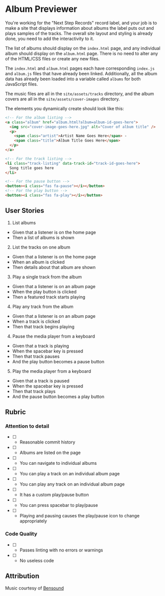 # Album Previewer

You're working for the "Next Step Records" record label, and your job is to make a site that displays information about albums the label puts out and plays samples of the tracks. The overall site layout and styling is already done, you need to add the interactivity to it.

The list of albums should display on the `index.html` page, and any individual album should display on the `album.html` page. There is no need to alter any of the HTML/CSS files or create any new files.

The `index.html` and `album.html` pages each have corresponding `index.js` and `album.js` files that have already been linked. Additionally, all the album data has already been loaded into a variable called `albums` for both JavaScript files.

The music files are all in the `site/assets/tracks` directory, and the album covers are all in the `site/assets/cover-images` directory.

The elements you dynamically create should look like this:

```html
<!-- For the album listing -->
<a class="album" href="album.html?album=album-id-goes-here">
  <img src="cover-image-goes-here.jpg" alt="Cover of album title" />
  <p>
    <span class="artist">Artist Name Goes Here</span> -
    <span class="title">Album Title Goes Here</span>
  </p>
</a>
```

```html
<!-- For the track listing -->
<li class="track-listing" data-track-id="track-id-goes-here">
  Song title goes here
</li>
```

```html
<!-- For the pause button -->
<button><i class="fas fa-pause"></i></button>
<!-- For the play button -->
<button><i class="fas fa-play"></i></button>
```

## User Stories

1. List albums

- Given that a listener is on the home page
- Then a list of albums is shown

2. List the tracks on one album

- Given that a listener is on the home page
- When an album is clicked
- Then details about that album are shown

3. Play a single track from the album

- Given that a listener is on an album page
- When the play button is clicked
- Then a featured track starts playing

4. Play any track from the album

- Given that a listener is on an album page
- When a track is clicked
- Then that track begins playing

4. Pause the media player from a keyboard

- Given that a track is playing
- When the spacebar key is pressed
- Then that track pauses
- And the play button becomes a pause button

5. Play the media player from a keyboard

- Given that a track is paused
- When the spacebar key is pressed
- Then that track plays
- And the pause button becomes a play button

## Rubric

### Attention to detail

- [ ] - Reasonable commit history
- [ ] - Albums are listed on the page
- [ ] - You can navigate to individual albums
- [ ] - You can play a track on an individual album page
- [ ] - You can play any track on an individual album page
- [ ] - It has a custom play/pause button
- [ ] - You can press spacebar to play/pause
- [ ] - Playing and pausing causes the play/pause icon to change appropriately

### Code Quality

- [ ] - Passes linting with no errors or warnings
- [ ] - No useless code

## Attribution

Music courtesy of [Bensound](bensound.com)
